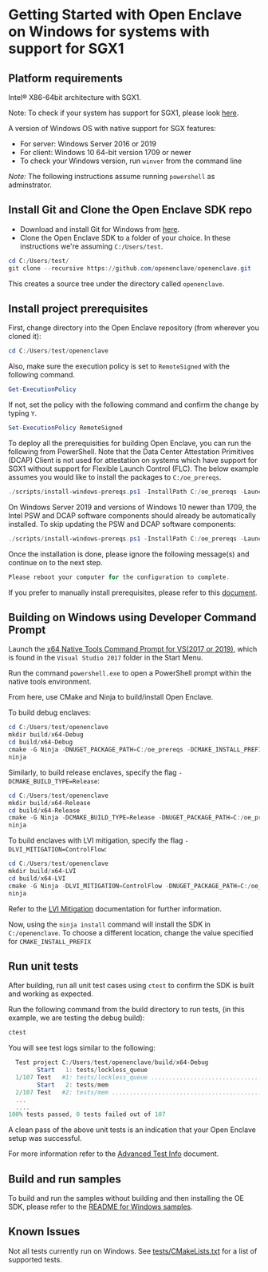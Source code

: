 # Getting Started with Open Enclave on Windows for systems with support for SGX1

## Platform requirements

Intel® X86-64bit architecture with SGX1.

Note: To check if your system has support for SGX1, please look [here](../SGXSupportLevel.md).

A version of Windows OS with native support for SGX features:
- For server: Windows Server 2016 or 2019
- For client: Windows 10 64-bit version 1709 or newer
- To check your Windows version, run `winver` from the command line

*Note:* The following instructions assume running `powershell` as adminstrator.

## Install Git and Clone the Open Enclave SDK repo

- Download and install Git for Windows from [here](https://git-scm.com/download/win).
- Clone the Open Enclave SDK to a folder of your choice. In these instructions
  we're assuming `C:/Users/test`.

```powershell
cd C:/Users/test/
git clone --recursive https://github.com/openenclave/openenclave.git
```

This creates a source tree under the directory called `openenclave`.

## Install project prerequisites

First, change directory into the Open Enclave repository (from wherever you
cloned it):

```powershell
cd C:/Users/test/openenclave
```

Also, make sure the execution policy is set to `RemoteSigned` with the following command.

```powershell
Get-ExecutionPolicy
```

If not, set the policy with the following command and confirm the change by typing `Y`.

```powershell
Set-ExecutionPolicy RemoteSigned
```

To deploy all the prerequisities for building Open Enclave, you can run the
following from PowerShell. Note that the Data Center Attestation Primitives
(DCAP) Client is not used for attestation on systems which have support for SGX1
without support for Flexible Launch Control (FLC). The below example assumes you
would like to install the packages to `C:/oe_prereqs`.

```powershell
./scripts/install-windows-prereqs.ps1 -InstallPath C:/oe_prereqs -LaunchConfiguration SGX1 -DCAPClientType None
```

On Windows Server 2019 and versions of Windows 10 newer than 1709, the Intel PSW
and DCAP software components should already be automatically installed. To skip
updating the PSW and DCAP software components:

```powershell
./scripts/install-windows-prereqs.ps1 -InstallPath C:/oe_prereqs -LaunchConfiguration SGX1-NoIntelDrivers -DCAPClientType None
```

Once the installation is done, please ignore the following message(s) and continue on to the next step.

```powershell
Please reboot your computer for the configuration to complete.
```

If you prefer to manually install prerequisites, please refer to this
[document](WindowsManualInstallPrereqs.md).

## Building on Windows using Developer Command Prompt

Launch the [x64 Native Tools Command Prompt for VS(2017 or 2019)](
https://docs.microsoft.com/en-us/dotnet/framework/tools/developer-command-prompt-for-vs),
which is found in the `Visual Studio 2017` folder in the Start Menu.

Run the command `powershell.exe` to open a PowerShell prompt within the native
tools environment.

From here, use CMake and Ninja to build/install Open Enclave.

To build debug enclaves:

```powershell
cd C:/Users/test/openenclave
mkdir build/x64-Debug
cd build/x64-Debug
cmake -G Ninja -DNUGET_PACKAGE_PATH=C:/oe_prereqs -DCMAKE_INSTALL_PREFIX=C:/openenclave ../..
ninja
```

Similarly, to build release enclaves, specify the flag
`-DCMAKE_BUILD_TYPE=Release`:

```powershell
cd C:/Users/test/openenclave
mkdir build/x64-Release
cd build/x64-Release
cmake -G Ninja -DCMAKE_BUILD_TYPE=Release -DNUGET_PACKAGE_PATH=C:/oe_prereqs -DCMAKE_INSTALL_PREFIX=c:/openenclave ../..
ninja
```

To build enclaves with LVI mitigation, specify the flag `-DLVI_MITIGATION=ControlFlow`:
```powershell
cd C:/Users/test/openenclave
mkdir build/x64-LVI
cd build/x64-LVI
cmake -G Ninja -DLVI_MITIGATION=ControlFlow -DNUGET_PACKAGE_PATH=C:/oe_prereqs -DCMAKE_INSTALL_PREFIX=C:/openenclave ../..
ninja
```
Refer to the [LVI Mitigation](AdvancedBuildInfo.md#lvi-mitigation) documentation for further information.

Now, using the `ninja install` command will install the SDK in
`C:/openenclave`. To choose a different location, change
the value specified for `CMAKE_INSTALL_PREFIX`

## Run unit tests

After building, run all unit test cases using `ctest` to confirm the SDK is built and working as expected.

Run the following command from the build directory to run tests, (in this example, we are testing the debug build):

```powershell
ctest
```

You will see test logs similar to the following:

```powershell
  Test project C:/Users/test/openenclave/build/x64-Debug
        Start   1: tests/lockless_queue
  1/107 Test   #1: tests/lockless_queue ..................................   Passed    3.49 sec
        Start   2: tests/mem
  2/107 Test   #2: tests/mem .............................................   Passed    0.01 sec
  ...
  ....
100% tests passed, 0 tests failed out of 107
```

A clean pass of the above unit tests is an indication that your Open Enclave setup was successful.

For more information refer to the [Advanced Test Info](AdvancedTestInfo.md) document.

## Build and run samples

To build and run the samples without building and then installing the OE SDK, please refer to the [README for Windows samples](/samples/README_Windows.md).

## Known Issues

Not all tests currently run on Windows. See [tests/CMakeLists.txt](/tests/CMakeLists.txt) for a list of supported tests.
